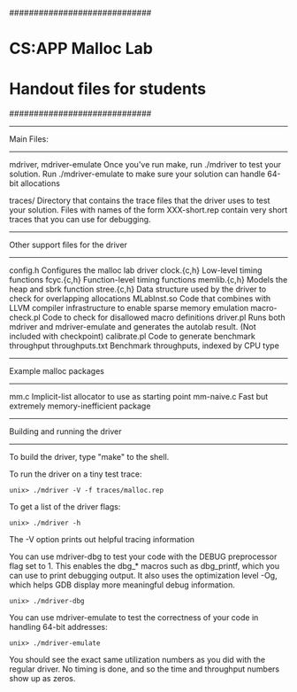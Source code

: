

#############################
# CS:APP Malloc Lab
# Handout files for students
#############################

***********
Main Files:
***********

mdriver, mdriver-emulate
        Once you've run make, run ./mdriver to test
        your solution.  Run ./mdriver-emulate to make sure your
        solution can handle 64-bit allocations

traces/
	Directory that contains the trace files that the driver uses
	to test your solution. Files with names of the form XXX-short.rep
	contain very short traces that you can use for debugging.

**********************************
Other support files for the driver
**********************************
config.h	Configures the malloc lab driver
clock.{c,h}	Low-level timing functions
fcyc.{c,h}	Function-level timing functions
memlib.{c,h}	Models the heap and sbrk function
stree.{c,h}     Data structure used by the driver to check for
		overlapping allocations
MLabInst.so	Code that combines with LLVM compiler infrastructure
		to enable sparse memory emulation
macro-check.pl  Code to check for disallowed macro definitions
driver.pl	Runs both mdriver and mdriver-emulate and generates
		the autolab result.  (Not included with checkpoint)
calibrate.pl   Code to generate benchmark throughput
throughputs.txt Benchmark throughputs, indexed by CPU type

***********************
Example malloc packages
***********************
mm.c            Implicit-list allocator to use as starting point
mm-naive.c      Fast but extremely memory-inefficient package

*******************************
Building and running the driver
*******************************
To build the driver, type "make" to the shell.

To run the driver on a tiny test trace:

	unix> ./mdriver -V -f traces/malloc.rep

To get a list of the driver flags:

	unix> ./mdriver -h

The -V option prints out helpful tracing information

You can use mdriver-dbg to test your code with the DEBUG preprocessor
flag set to 1. This enables the dbg_* macros such as dbg_printf, which
you can use to print debugging output. It also uses the optimization
level -Og, which helps GDB display more meaningful debug information.

	unix> ./mdriver-dbg

You can use mdriver-emulate to test the correctness of your code in
handling 64-bit addresses:

	unix> ./mdriver-emulate

You should see the exact same utilization numbers as you did with the
regular driver.  No timing is done, and so the time and throughput
numbers show up as zeros.
